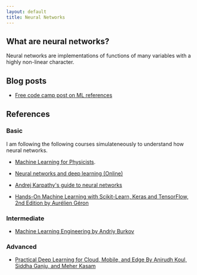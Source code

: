 ```yaml
---
layout: default
title: Neural Networks
---
```

## What are neural networks?

Neural networks are implementations of functions of many variables with a highly non-linear character.

## Blog posts

- [Free code camp post on ML references](https://www.freecodecamp.org/news/machine-learning-systems-book-recommendations/)

## References

### Basic

I am following the following courses simulateneously to understand how neural networks.

- [Machine Learning for Physicists](https://pad.gwdg.de/s/Machine_Learning_For_Physicists_2021#).

- [Neural networks and deep learning (Online)](https://neuralnetworksanddeeplearning.com/)

- [Andrej Karpathy's guide to neural networks](https://karpathy.github.io/neuralnets/)

- [Hands-On Machine Learning with Scikit-Learn, Keras and TensorFlow, 2nd Edition by Aurélien Géron](https://www.oreilly.com/library/view/hands-on-machine-learning/9781492032632/)

### Intermediate

- [Machine Learning Engineering by Andriy Burkov](http://www.mlebook.com/wiki/doku.php)

### Advanced

- [Practical Deep Learning for Cloud, Mobile, and Edge By Anirudh Koul, Siddha Ganju, and Meher Kasam](https://www.oreilly.com/library/view/practical-deep-learning/9781492034858/)
